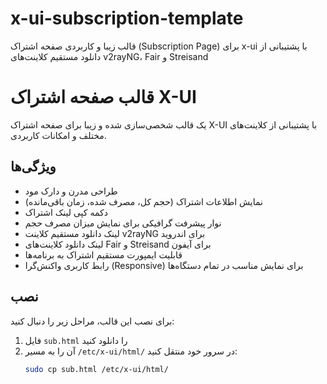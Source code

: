 # x-ui-subscription-template
قالب زیبا و کاربردی صفحه اشتراک (Subscription Page) برای x-ui با پشتیبانی از دانلود مستقیم کلاینت‌های v2rayNG، Fair و Streisand
# قالب صفحه اشتراک X-UI

یک قالب شخصی‌سازی شده و زیبا برای صفحه اشتراک X-UI با پشتیبانی از کلاینت‌های مختلف و امکانات کاربردی.

## ویژگی‌ها

- طراحی مدرن و دارک مود
- نمایش اطلاعات اشتراک (حجم کل، مصرف شده، زمان باقی‌مانده)
- دکمه کپی لینک اشتراک
- نوار پیشرفت گرافیکی برای نمایش میزان مصرف حجم
- لینک دانلود مستقیم کلاینت v2rayNG برای اندروید
- لینک دانلود کلاینت‌های Fair و Streisand برای آیفون
- قابلیت ایمپورت مستقیم اشتراک به برنامه‌ها
- رابط کاربری واکنش‌گرا (Responsive) برای نمایش مناسب در تمام دستگاه‌ها

## نصب

برای نصب این قالب، مراحل زیر را دنبال کنید:

1. فایل `sub.html` را دانلود کنید
2. آن را به مسیر `/etc/x-ui/html/` در سرور خود منتقل کنید:
   ```bash
   sudo cp sub.html /etc/x-ui/html/
